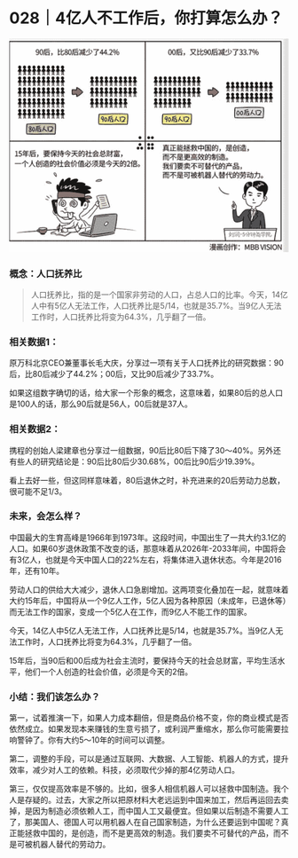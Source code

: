 # 028｜4亿人不工作后，你打算怎么办？

![](img/d73c7d611997e949c59f45133734da8f.jpg)

### 概念：人口抚养比

> 人口抚养比，指的是一个国家非劳动的人口，占总人口的比率。今天，14亿人中有5亿人无法工作，人口抚养比是5/14，也就是35.7%。当9亿人无法工作时，人口抚养比将变为64.3%，几乎翻了一倍。

### 相关数据1：

原万科北京CEO兼董事长毛大庆，分享过一项有关于人口抚养比的研究数据：90后，比80后减少了44.2%；00后，又比90后减少了33.7%。

如果这组数字确切的话，给大家一个形象的概念，这意味着，如果80后的总人口是100人的话，那么90后就是56人，00后就是37人。

### 相关数据2：

携程的创始人梁建章也分享过一组数据，90后比80后下降了30～40%。另外还有些人的研究结论是：90后比80后少30.68%，00后比90后少19.39%。

看上去好一些，但这同样意味着，80后退休之时，补充进来的20后劳动力总数，很可能不足1/3。

### 未来，会怎么样？

中国最大的生育高峰是1966年到1973年。这段时间，中国出生了一共大约3.1亿的人口。如果60岁退休政策不改变的话，那意味着从2026年-2033年间，中国将会有3亿人，也就是今天中国人口的22%左右，将集体进入退休状态。今年是2016年，还有10年。

劳动人口的供给大大减少，退休人口急剧增加。这两项变化叠加在一起，就意味着大约15年后，中国将从一个9亿人工作，5亿人因为各种原因（未成年，已退休等）而无法工作的国家，变成一个5亿人在工作，而9亿人不能工作的国家。

今天，14亿人中5亿人无法工作，人口抚养比是5/14，也就是35.7%。当9亿人无法工作时，人口抚养比将变为64.3%，几乎翻了一倍。

15年后，当90后和00后成为社会主流时，要保持今天的社会总财富，平均生活水平，他们一个人创造的社会价值，必须是今天的2倍。

### 小结：我们该怎么办？

第一，试着推演一下，如果人力成本翻倍，但是商品价格不变，你的商业模式是否依然成立。如果发现本来赚钱的生意亏损了，或利润严重缩水，那么你可能需要拉响警钟了。你有大约5～10年的时间可以调整。

第二，调整的手段，可以是通过互联网、大数据、人工智能、机器人的方式，提升效率，减少对人工的依赖。科技，必须取代少掉的那4亿劳动人口。

第三，仅仅提高效率是不够的。比如，很多人相信机器人可以拯救中国制造。我个人是存疑的。过去，大家之所以把原材料大老远运到中国来加工，然后再运回去卖掉，是因为制造必须依赖人工，而中国人工又最便宜。但如果以后制造不需要人工了，那美国人、德国人可以用机器人在自己国家制造，为什么还要运到中国呢？真正能拯救中国的，是创造，而不是更高效的制造。我们要卖不可替代的产品，而不是可被机器人替代的劳动力。